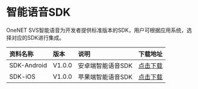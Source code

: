 # 智能语音SDK

OneNET SVS智能语音为开发者提供标准版本的SDK，用户可根据应用系统，选择对应的SDK进行集成。

资料名称 | 版本 |说明  | 下载地址 |
:- | :- | :- | :-
SDK-Android| V1.0.0 | 安卓端智能语音SDK | [点击下载](https://github.com/cm-heclouds/OneNET_MSC_sdk/tree/master/android)
SDK-iOS|V1.0.0|苹果端智能语音SDK |[点击下载](https://github.com/cm-heclouds/OneNET_MSC_sdk/tree/master/ios)